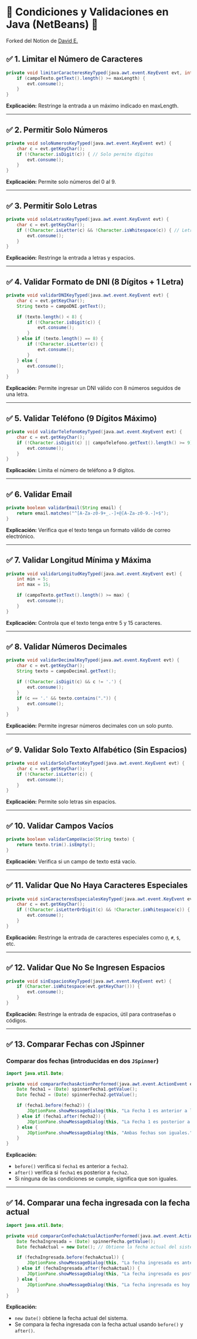 # 📌 Condiciones y Validaciones en Java (NetBeans) 🚀
Forked del Notion de [David E.](https://ruby-lemongrass-2ac.notion.site/Condiciones-y-1904ff277c4880c3a6badc3c3d2089c4) 

## ✅ 1. Limitar el Número de Caracteres
```java
private void limitarCaracteresKeyTyped(java.awt.event.KeyEvent evt, int maxLength) {
    if (campoTexto.getText().length() >= maxLength) { 
        evt.consume();
    }
}
```
**Explicación:** Restringe la entrada a un máximo indicado en maxLength.

---

## ✅ 2. Permitir Solo Números
```java
private void soloNumerosKeyTyped(java.awt.event.KeyEvent evt) {
    char c = evt.getKeyChar();
    if (!Character.isDigit(c)) { // Solo permite dígitos
        evt.consume();
    }
}
```
**Explicación:** Permite solo números del 0 al 9.

---

## ✅ 3. Permitir Solo Letras
```java
private void soloLetrasKeyTyped(java.awt.event.KeyEvent evt) {
    char c = evt.getKeyChar();
    if (!Character.isLetter(c) && !Character.isWhitespace(c)) { // Letras y espacios
        evt.consume();
    }
}
```
**Explicación:** Restringe la entrada a letras y espacios.

---

## ✅ 4. Validar Formato de DNI (8 Dígitos + 1 Letra)
```java
private void validarDNIKeyTyped(java.awt.event.KeyEvent evt) {
    char c = evt.getKeyChar();
    String texto = campoDNI.getText();

    if (texto.length() < 8) {
        if (!Character.isDigit(c)) {
            evt.consume();
        }
    } else if (texto.length() == 8) {
        if (!Character.isLetter(c)) {
            evt.consume();
        }
    } else {
        evt.consume();
    }
}
```
**Explicación:** Permite ingresar un DNI válido con 8 números seguidos de una letra.

---

## ✅ 5. Validar Teléfono (9 Dígitos Máximo)
```java
private void validarTelefonoKeyTyped(java.awt.event.KeyEvent evt) {
    char c = evt.getKeyChar();
    if (!Character.isDigit(c) || campoTelefono.getText().length() >= 9) {
        evt.consume();
    }
}
```
**Explicación:** Limita el número de teléfono a 9 dígitos.

---

## ✅ 6. Validar Email
```java
private boolean validarEmail(String email) {
    return email.matches("^[A-Za-z0-9+_.-]+@[A-Za-z0-9.-]+$");
}
```
**Explicación:** Verifica que el texto tenga un formato válido de correo electrónico.

---

## ✅ 7. Validar Longitud Mínima y Máxima
```java
private void validarLongitudKeyTyped(java.awt.event.KeyEvent evt) {
    int min = 5;
    int max = 15;

    if (campoTexto.getText().length() >= max) {
        evt.consume();
    }
}
```
**Explicación:** Controla que el texto tenga entre 5 y 15 caracteres.

---

## ✅ 8. Validar Números Decimales
```java
private void validarDecimalKeyTyped(java.awt.event.KeyEvent evt) {
    char c = evt.getKeyChar();
    String texto = campoDecimal.getText();

    if (!Character.isDigit(c) && c != '.') {
        evt.consume();
    }
    if (c == '.' && texto.contains(".")) {
        evt.consume();
    }
}
```
**Explicación:** Permite ingresar números decimales con un solo punto.

---

## ✅ 9. Validar Solo Texto Alfabético (Sin Espacios)
```java
private void validarSoloTextoKeyTyped(java.awt.event.KeyEvent evt) {
    char c = evt.getKeyChar();
    if (!Character.isLetter(c)) {
        evt.consume();
    }
}
```
**Explicación:** Permite solo letras sin espacios.

---

## ✅ 10. Validar Campos Vacíos
```java
private boolean validarCampoVacio(String texto) {
    return texto.trim().isEmpty();
}
```
**Explicación:** Verifica si un campo de texto está vacío.

---

## ✅ 11. Validar Que No Haya Caracteres Especiales
```java
private void sinCaracteresEspecialesKeyTyped(java.awt.event.KeyEvent evt) {
    char c = evt.getKeyChar();
    if (!Character.isLetterOrDigit(c) && !Character.isWhitespace(c)) {
        evt.consume();
    }
}
```
**Explicación:** Restringe la entrada de caracteres especiales como `@`, `#`, `$`, etc.

---

## ✅ 12. Validar Que No Se Ingresen Espacios
```java
private void sinEspaciosKeyTyped(java.awt.event.KeyEvent evt) {
    if (Character.isWhitespace(evt.getKeyChar())) {
        evt.consume();
    }
}
```
**Explicación:** Restringe la entrada de espacios, útil para contraseñas o códigos.

---

## ✅ 13. Comparar Fechas con JSpinner
### Comparar dos fechas (introducidas en dos `JSpinner`)
```java
import java.util.Date;

private void compararFechasActionPerformed(java.awt.event.ActionEvent evt) {
    Date fecha1 = (Date) spinnerFecha1.getValue();
    Date fecha2 = (Date) spinnerFecha2.getValue();

    if (fecha1.before(fecha2)) {
        JOptionPane.showMessageDialog(this, "La Fecha 1 es anterior a la Fecha 2.");
    } else if (fecha1.after(fecha2)) {
        JOptionPane.showMessageDialog(this, "La Fecha 1 es posterior a la Fecha 2.");
    } else {
        JOptionPane.showMessageDialog(this, "Ambas fechas son iguales.");
    }
}
```
**Explicación:**
- `before()` verifica si `fecha1` es anterior a `fecha2`.
- `after()` verifica si `fecha1` es posterior a `fecha2`.
- Si ninguna de las condiciones se cumple, significa que son iguales.

---

## ✅ 14. Comparar una fecha ingresada con la fecha actual
```java
import java.util.Date;

private void compararConFechaActualActionPerformed(java.awt.event.ActionEvent evt) {
    Date fechaIngresada = (Date) spinnerFecha.getValue();
    Date fechaActual = new Date(); // Obtiene la fecha actual del sistema

    if (fechaIngresada.before(fechaActual)) {
        JOptionPane.showMessageDialog(this, "La fecha ingresada es anterior a hoy.");
    } else if (fechaIngresada.after(fechaActual)) {
        JOptionPane.showMessageDialog(this, "La fecha ingresada es posterior a hoy.");
    } else {
        JOptionPane.showMessageDialog(this, "La fecha ingresada es hoy.");
    }
}
```
**Explicación:**
- `new Date()` obtiene la fecha actual del sistema.
- Se compara la fecha ingresada con la fecha actual usando `before()` y `after()`.


